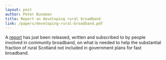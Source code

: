 ```yaml
---
layout: post
author: Peter Buneman
title: Report on developing rural broadband
link: /papers/developing-rural-broadband.pdf
---
```


A [report] has just been released, written and subscribed to by people
involved in community broadband, on what is needed to help the
substantial fraction of rural Scotland not included in government plans for fast
broadband. 

[report]:http://www.tegola.org.uk/papers/developing-rural-broadband.pdf

